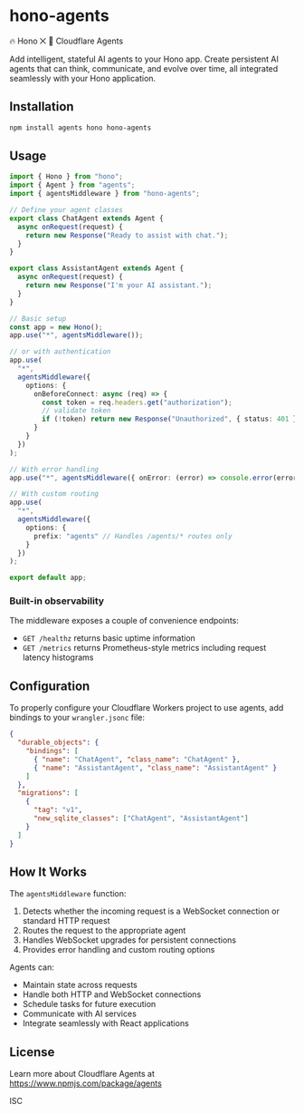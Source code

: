 # hono-agents

🔥 Hono ⨉ 🧠 Cloudflare Agents

Add intelligent, stateful AI agents to your Hono app. Create persistent AI agents that can think, communicate, and evolve over time, all integrated seamlessly with your Hono application.

## Installation

```bash
npm install agents hono hono-agents
```

## Usage

```ts
import { Hono } from "hono";
import { Agent } from "agents";
import { agentsMiddleware } from "hono-agents";

// Define your agent classes
export class ChatAgent extends Agent {
  async onRequest(request) {
    return new Response("Ready to assist with chat.");
  }
}

export class AssistantAgent extends Agent {
  async onRequest(request) {
    return new Response("I'm your AI assistant.");
  }
}

// Basic setup
const app = new Hono();
app.use("*", agentsMiddleware());

// or with authentication
app.use(
  "*",
  agentsMiddleware({
    options: {
      onBeforeConnect: async (req) => {
        const token = req.headers.get("authorization");
        // validate token
        if (!token) return new Response("Unauthorized", { status: 401 });
      }
    }
  })
);

// With error handling
app.use("*", agentsMiddleware({ onError: (error) => console.error(error) }));

// With custom routing
app.use(
  "*",
  agentsMiddleware({
    options: {
      prefix: "agents" // Handles /agents/* routes only
    }
  })
);

export default app;
```

### Built-in observability

The middleware exposes a couple of convenience endpoints:

- `GET /healthz` returns basic uptime information
- `GET /metrics` returns Prometheus-style metrics including request latency histograms

## Configuration

To properly configure your Cloudflare Workers project to use agents, add bindings to your `wrangler.jsonc` file:

```json
{
  "durable_objects": {
    "bindings": [
      { "name": "ChatAgent", "class_name": "ChatAgent" },
      { "name": "AssistantAgent", "class_name": "AssistantAgent" }
    ]
  },
  "migrations": [
    {
      "tag": "v1",
      "new_sqlite_classes": ["ChatAgent", "AssistantAgent"]
    }
  ]
}
```

## How It Works

The `agentsMiddleware` function:

1. Detects whether the incoming request is a WebSocket connection or standard HTTP request
2. Routes the request to the appropriate agent
3. Handles WebSocket upgrades for persistent connections
4. Provides error handling and custom routing options

Agents can:

- Maintain state across requests
- Handle both HTTP and WebSocket connections
- Schedule tasks for future execution
- Communicate with AI services
- Integrate seamlessly with React applications

## License

Learn more about Cloudflare Agents at https://www.npmjs.com/package/agents

ISC
